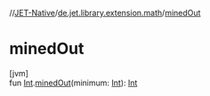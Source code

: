 //[JET-Native](../../index.md)/[de.jet.library.extension.math](index.md)/[minedOut](mined-out.md)

# minedOut

[jvm]\
fun [Int](https://kotlinlang.org/api/latest/jvm/stdlib/kotlin/-int/index.html).[minedOut](mined-out.md)(minimum: [Int](https://kotlinlang.org/api/latest/jvm/stdlib/kotlin/-int/index.html)): [Int](https://kotlinlang.org/api/latest/jvm/stdlib/kotlin/-int/index.html)
